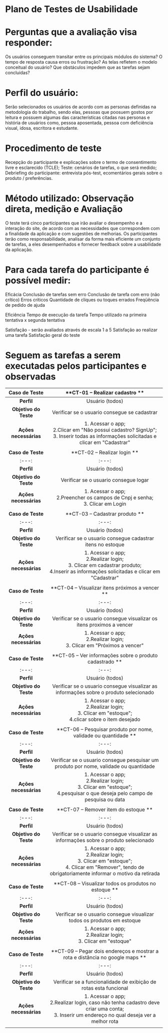 # Plano de Testes de Usabilidade

# Perguntas que a avaliação visa responder:
  Os usuários conseguem transitar entre os principais módulos do sistema?
  O tempo de resposta causa erros ou frustração?
  As telas refletem o modelo conceitual do usuário?
  Que obstáculos impedem que as tarefas sejam concluídas?
  
# Perfil do usuário:
Serão selecionados os usuários de acordo com as personas definidas na metodologia do trabalho, sendo elas, pessoas que poosuem gostos por leitura e possuem algumas das características citadas nas personas e história de usuários como, pessoa aposentada, pessoa com deficiência visual, idosa, escritora e estudante.

# Procedimento de teste
Recepção do participante e explicações sobre o termo de consentimento livre e esclarecido (TCLE);
Teste: cenários de tarefas, o que será medido;
Debriefing do participante: entrevista pós-test, ecomentários gerais sobre o produto / preferências.

# Método utilizado: Observação direta, medição e Avaliação
O teste terá cinco participantes que irão avaliar o desempenho e a interação do site, de acordo com as necessidades que correspondem com a finalidade da aplicação e com sugestões de melhorias.
Os participantes terão como responsabilidade, analisar da forma mais eficiente um conjunto de tarefas, a eles desempenhados e fornecer feedback sobre a usabilidade da aplicação.

# Para cada tarefa do participante é possível medir:
Eficácia
Conclusão de tarefas sem erro
Conclusão de tarefa com erro (não crítico)
Erros críticos
Quantidade de cliques ou toques errados
Freqüência de pedido de ajuda

Eficiência
Tempo de execução da tarefa
Tempo utilizado na primeira tentativa x segunda tentativa

Satisfação - serão avaliados através de escala 1 a 5
Satisfação ao realizar uma tarefa
Satisfação geral do teste

# Seguem as tarefas a serem executadas pelos participantes e observadas

| **Caso de Teste** 	| **CT-01 – Realizar cadastro ** 	|
|:---:	|:---:	|
| **Perfil** 	| Usuário (todos)	|
| **Objetivo do Teste** 	| Verificar se o usuario consegue se cadastrar	|
| **Ações necessárias** 	| 1. Acessar o app;<br>2.Clicar em "Não possui cadastro? SignUp";<br>3. Inserir todas as informações solicitadas e clicar em "Cadastrar"|
|  	|  	|
| **Caso de Teste** 	| **CT-02 – Realizar login ** 	|
|:---:	|:---:	|
| **Perfil** 	| Usuário (todos)	|
| **Objetivo do Teste** 	| Verificar se o usuario consegue logar	|
| **Ações necessárias** 	| 1. Acessar o app;<br>2.Preencher os campos de Cnpj e senha;<br>3. Clicar em Login|
|  	|  	|
| **Caso de Teste** 	| **CT-03 – Cadastrar produto ** 	|
|:---:	|:---:	|
| **Perfil** 	| Usuário (todos)	|
| **Objetivo do Teste** 	| Verificar se o usuario consegue cadastrar itens no estoque	|
| **Ações necessárias** 	| 1. Acessar o app;<br>2.Realizar login;<br>3. Clicar em cadastrar produto;<br>4.Inserir as informações solicitadas e clicar em "Cadastrar"|
|  	|  	|
| **Caso de Teste** 	| **CT-04 – Visualizar itens próximos a vencer ** 	|
|:---:	|:---:	|
| **Perfil** 	| Usuário (todos)	|
| **Objetivo do Teste** 	| Verificar se o usuario consegue visualizar os itens proximos a vencer	|
| **Ações necessárias** 	| 1. Acessar o app;<br>2.Realizar login;<br>3. Clicar em "Próximos a vencer"|
|  	|  	|
| **Caso de Teste** 	| **CT-05 – Ver informações sobre o produto cadastrado ** 	|
|:---:	|:---:	|
| **Perfil** 	| Usuário (todos)	|
| **Objetivo do Teste** 	| Verificar se o usuario consegue visualizar as informações sobre o produto selecionado	|
| **Ações necessárias** 	| 1. Acessar o app;<br>2.Realizar login;<br>3. Clicar em "estoque";<br>4.clicar sobre o item desejado|
|  	|  	|
| **Caso de Teste** 	| **CT-06 – Pesquisar produto por nome, validade ou quantidade	 ** 	|
|:---:	|:---:	|
| **Perfil** 	| Usuário (todos)	|
| **Objetivo do Teste** 	| Verificar se o usuario consegue pesquisar um produto por nome, validade ou quantidade	|
| **Ações necessárias** 	| 1. Acessar o app;<br>2.Realizar login;<br>3. Clicar em "estoque";<br>4.pesquisar o que deseja pelo campo de pesquisa ou data |
|  	|  	|
| **Caso de Teste** 	| **CT-07 – Remover item do estoque	 ** 	|
|:---:	|:---:	|
| **Perfil** 	| Usuário (todos)	|
| **Objetivo do Teste** 	| Verificar se o usuario consegue visualizar as informações sobre o produto selecionado	|
| **Ações necessárias** 	| 1. Acessar o app;<br>2.Realizar login;<br>3. Clicar em "estoque";<br>4. Clicar em "Remover", tendo de obrigatoriamente informar o motivo da retirada|
|  	|  	|
| **Caso de Teste** 	| **CT-08 – Visualizar todos os produtos no estoque	 ** 	|
|:---:	|:---:	|
| **Perfil** 	| Usuário (todos)	|
| **Objetivo do Teste** 	| Verificar se o usuario consegue visualizar todos os produtos em estoque	|
| **Ações necessárias** 	| 1. Acessar o app;<br>2.Realizar login;<br>3. Clicar em "estoque" |
|  	|  	|
| **Caso de Teste** 	| **CT-09 – Pegar dois endereços e mostrar a rota e distância no google maps ** 	|
|:---:	|:---:	|
| **Perfil** 	| Usuário (todos)	|
| **Objetivo do Teste** 	| Verificar se a funcionalidade de exibição de rotas esta funcional	|
| **Ações necessárias** 	| 1. Acessar o app;<br>2.Realizar login, caso não tenha cadastro deve criar uma conta;<br>3. Inserir um endereço no qual deseja ver a melhor rota|
|  	|  	|


